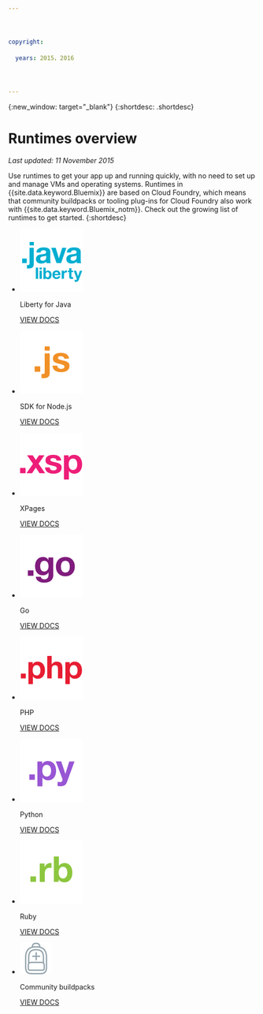 ```yaml
---

 

copyright:

  years: 2015，2016

 

---
```


{:new_window: target="_blank"}
{:shortdesc: .shortdesc}

# Runtimes overview
*Last updated: 11 November 2015*

Use runtimes to get your app up and running quickly, with no need to set up and manage VMs and operating systems. Runtimes in {{site.data.keyword.Bluemix}} are based on Cloud Foundry, which means that community buildpacks or tooling plug-ins for Cloud Foundry also work with {{site.data.keyword.Bluemix_notm}}. Check out the growing list of runtimes to get started.
{:shortdesc}

<ul class="runtimeIconList">
<li>
<p class="runtimeIcon"><img src="images/javaweb_featured.svg" alt="Java Liberty" /></p>
<p class="runtimeTitle">Liberty for Java</p>
<p class="runtimeLink"><a format="html" href="../runtimes/liberty/index.html" scope="peer">VIEW DOCS</a></p>
</li>
<li>
<p class="runtimeIcon"><img src="images/node_featured.svg" alt="Node.js" /></p>
<p class="runtimeTitle">SDK for Node.js</p>
<p class="runtimeLink"><a format="html" href="../runtimes/nodejs/index.html" scope="peer">VIEW DOCS</a></p>
</li>
<li>
<p class="runtimeIcon"><img src="images/xpages_featured.svg" alt="XPages" /></p>
<p class="runtimeTitle">XPages</p>
<p class="runtimeLink"><a format="html" href="../starters/xpages/index.html" scope="peer">VIEW DOCS</a></p>
</li>
<li>
<p class="runtimeIcon"><img src="images/go_featured.svg" alt="Go" /></p>
<p class="runtimeTitle">Go</p>
<p class="runtimeLink"><a format="html" href="../runtimes/go/index.html" scope="peer">VIEW DOCS</a></p>
</li>
<li>
<p class="runtimeIcon"><img src="images/php_featured.svg" alt="PHP" /></p>
<p class="runtimeTitle">PHP</p>
<p class="runtimeLink"><a format="html" href="../runtimes/php/index.html" scope="peer">VIEW DOCS</a></p>
</li>
<li>
<p class="runtimeIcon"><img src="images/python_featured.svg" alt="Python" /></p>
<p class="runtimeTitle">Python</p>
<p class="runtimeLink"><a format="html" href="../runtimes/python/index.html" scope="peer">VIEW DOCS</a></p>
</li>
<li>
<p class="runtimeIcon"><img src="images/ruby_featured.svg" alt="Ruby" /></p>
<p class="runtimeTitle">Ruby</p>
<p class="runtimeLink"><a format="html" href="../runtimes/ruby/index.html" scope="peer">VIEW DOCS</a></p>
</li>
<li>
<p class="runtimeIcon"><img src="images/byod_featured.png" alt="Community buildpacks" /></p>
<p class="runtimeTitle">Community buildpacks</p>
<p class="runtimeLink"><a format="html" href="byob.html" scope="peer">VIEW DOCS</a></p>
</li>
</ul>
